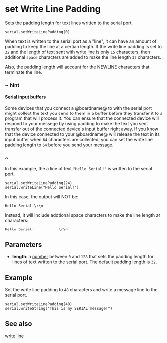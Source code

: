 # set Write Line Padding

Sets the padding length for text lines written to the serial port.

```sig
serial.setWriteLinePadding(0)
```

When text is written to the serial port as a "line", it can have an amount of padding to keep the line at a certian length. If the write line padding is set to `32` and the length of text sent with [write line](/reference/serial/write-line) is only `15` characters, then additional `space` characters are added to make the line length `32` characters.

Also, the padding length will account for the NEWLINE characters that terminate the line.

### ~ hint

#### Serial input buffers

Some devices that you connect a @boardname@ to with the serial port might collect the text you send to them in a buffer before they transfer it to a program that will process it. You can ensure that the connected device will respond to your messege by using padding to make the text you sent transfer out of the connected device's input buffer right away. If you know that the device connected to your @boardname@ will release the text in its input buffer when `64` characters are collected, you can set the write line padding length to `64` before you send your message.

### ~

In this example, the a line of text `"Hello Serial!"` is written to the serial port.

```block
serial.setWriteLinePadding(24)
serial.writeLine("Hello Serial!")
```

In this case, the output will NOT be:

`Hello Serial!\r\n`

Instead, it will include addtional space characters to make the line length `24` characters:

`Hello Serial!           \r\n`

## Parameters

* **length**: a [number](/types/number) between `0` and `128` that sets the padding length for lines of text written to the serial port. The default padding length is `32`.

## Example

Set the write line padding to `48` characters and write a message line to the serial port.

```block
serial.setWriteLinePadding(48)
serial.writeString("This is my SERIAL message!")
```

## See also

[write line](/reference/serial/write-line)